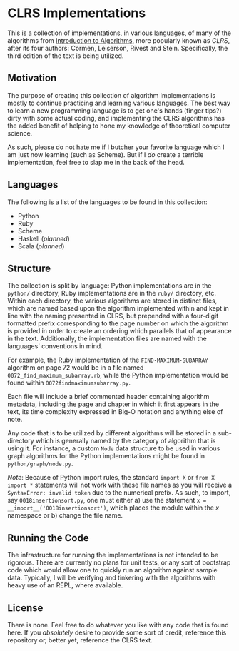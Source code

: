 # CLRS Implementations

This is a collection of implementations, in various languages, of many of the algorithms from [Introduction to Algorithms](http://mitpress.mit.edu/catalog/item/default.asp?ttype=2&tid=11866), more popularly known as *CLRS*, after its four authors: Cormen, Leiserson, Rivest and Stein. Specifically, the third edition of the text is being utilized.

## Motivation

The purpose of creating this collection of algorithm implementations is mostly to continue practicing and learning various languages. The best way to learn a new programming language is to get one's hands (finger tips?) dirty with some actual coding, and implementing the CLRS algorithms has the added benefit of helping to hone my knowledge of theoretical computer science.

As such, please do not hate me if I butcher your favorite language which I am just now learning (such as Scheme). But if I *do* create a terrible implementation, feel free to slap me in the back of the head.

## Languages

The following is a list of the languages to be found in this collection:

* Python
* Ruby
* Scheme
* Haskell (*planned*)
* Scala (*planned*)

## Structure

The collection is split by language: Python implementations are in the `python/` directory, Ruby implementations are in the `ruby/` directory, etc. Within each directory, the various algorithms are stored in distinct files, which are named based upon the algorithm implemented within and kept in line with the naming presented in CLRS, but prepended with a four-digit formatted prefix corresponding to the page number on which the algorithm is provided in order to create an ordering which parallels that of appearance in the text. Additionally, the implementation files are named with the languages' conventions in mind. 

For example, the Ruby implementation of the `FIND-MAXIMUM-SUBARRAY` algorithm on page 72 would be in a file named `0072_find_maximum_subarray.rb`, while the Python implementation would be found within `0072findmaximumsubarray.py`. 

Each file will include a brief commented header containing algorithm metadata, including the page and chapter in which it first appears in the text, its time complexity expressed in Big-O notation and anything else of note.

Any code that is to be utilized by different algorithms will be stored in a sub-directory which is generally named by the category of algorithm that is using it. For instance, a custom `Node` data structure to be used in various graph algorithms for the Python implementations might be found in `python/graph/node.py`. 
  
*Note*: Because of Python import rules, the standard `import X` or `from X import *` statements will not work with these file names as you will receive a `SyntaxError: invalid token` due to the numerical prefix. As such, to import, say `0018insertionsort.py`, one must either a) use the statement `x = __import__('0018insertionsort')`, which places the module within the *x* namespace or b) change the file name.

## Running the Code

The infrastructure for running the implementations is not intended to be rigorous. There are currently no plans for unit tests, or any sort of bootstrap code which would allow one to quickly run an algorithm against sample data. Typically, I will be verifying and tinkering with the algorithms with heavy use of an REPL, where available. 

## License

There is none. Feel free to do whatever you like with any code that is found here. If you *absolutely* desire to provide some sort of credit, reference this repository or, better yet, reference the CLRS text. 


